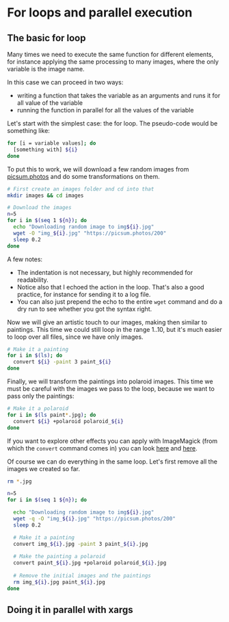# For loops and parallel execution

## The basic for loop
Many times we need to execute the same function for different elements, for instance applying the same processing to many images, where the only variable is the image name.

In this case we can proceed in two ways:
- writing a function that takes the variable as an arguments and runs it for all value of the variable
- running the function in parallel for all the values of the variable

Let's start with the simplest case: the for loop. The pseudo-code would be something like:

```bash
for [i = variable values]; do 
  [something with] ${i}
done
```

To put this to work, we will download a few random images from [picsum.photos](https://picsum.photos/) and do some transformations on them.


```bash
# First create an images folder and cd into that
mkdir images && cd images

# Download the images
n=5
for i in $(seq 1 ${n}); do
  echo "Downloading random image to img${i}.jpg"
  wget -O "img_${i}.jpg" "https://picsum.photos/200"
  sleep 0.2
done
```


A few notes:

- The indentation is not necessary, but highly recommended for readability.
- Notice also that I echoed the action in the loop. That's also a good practice, for instance for sending it to a log file. 
- You can also just prepend the echo to the entire `wget` command and do a dry run to see whether you got the syntax right.

Now we will give an artistic touch to our images, making then similar to paintings. This time we could still loop in the range 1..10, but it's much easier to loop over all files, since we have only images.

```bash
# Make it a painting
for i in $(ls); do
  convert ${i} -paint 3 paint_${i} 
done
```

Finally, we will transform the paintings into polaroid images. This time we must be careful with the images we pass to the loop, because we want to pass only the paintings:

```bash
# Make it a polaroid
for i in $(ls paint*.jpg); do
  convert ${i} +polaroid polaroid_${i}
done
```

If you want to explore other effects you can apply with ImageMagick (from which the `convert` command comes in) you can look [here](https://linuxhint.com/imagemagick-image-transformations/) and [here](https://legacy.imagemagick.org/Usage/transform/).

Of course we can do everything in the same loop. Let's first remove all the images we created so far.

```bash
rm *.jpg

n=5
for i in $(seq 1 ${n}); do

  echo "Downloading random image to img${i}.jpg"
  wget -q -O "img_${i}.jpg" "https://picsum.photos/200"
  sleep 0.2

  # Make it a painting
  convert img_${i}.jpg -paint 3 paint_${i}.jpg
  
  # Make the painting a polaroid
  convert paint_${i}.jpg +polaroid polaroid_${i}.jpg
  
  # Remove the initial images and the paintings
  rm img_${i}.jpg paint_${i}.jpg
done
```

## Doing it in parallel with xargs





